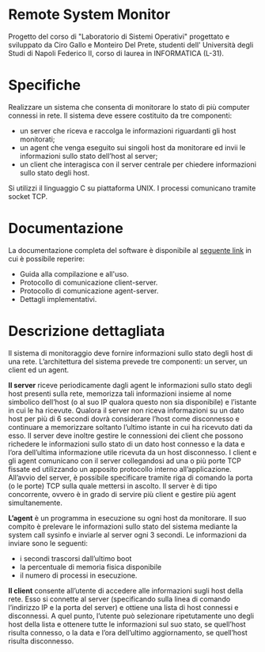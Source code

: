 # Remote System Monitor
Progetto del corso di "Laboratorio di Sistemi Operativi" progettato e sviluppato da Ciro Gallo e Monteiro Del Prete, studenti dell'  Università degli Studi di Napoli Federico II, corso di laurea in INFORMATICA (L-31).

# Specifiche
Realizzare un sistema che consenta di monitorare lo stato di più computer connessi in rete. Il sistema deve
essere costituito da tre componenti:
- un server che riceva e raccolga le informazioni riguardanti gli host monitorati;
- un agent che venga eseguito sui singoli host da monitorare ed invii le informazioni sullo stato dell’host
al server;
- un client che interagisca con il server centrale per chiedere informazioni sullo stato degli host.

Si utilizzi il linguaggio C su piattaforma UNIX. I processi comunicano tramite socket TCP.

# Documentazione
La documentazione completa del software è disponibile al [seguente link](https://docs.google.com/document/d/1Y5Ok6j4xdEeq5L_xVmeziPvZghuUd3JcSD31FKqhnWs/) in cui è possibile reperire:
- Guida alla compilazione e all'uso.
- Protocollo di comunicazione client-server.
- Protocollo di comunicazione agent-server.
- Dettagli implementativi.

# Descrizione dettagliata
Il sistema di monitoraggio deve fornire informazioni sullo stato degli host di una rete. L’architettura del sistema
prevede tre componenti: un server, un client ed un agent.

**Il server** riceve periodicamente dagli agent le informazioni sullo stato degli host presenti sulla rete, memorizza tali informazioni insieme al nome simbolico dell’host (o al suo IP qualora questo non sia disponibile) e l’istante in cui le ha ricevute. Qualora il server non riceva informazioni su un dato host per più di 6 secondi dovrà considerare l’host come disconnesso e continuare a memorizzare soltanto l’ultimo istante in cui ha ricevuto dati da esso.
Il server deve inoltre gestire le connessioni dei client che possono richedere le informazioni sullo stato di un dato host connesso e la data e l’ora dell’ultima informazione utile ricevuta da un host disconnesso.
I client e gli agent comunicano con il server collegandosi ad una o più porte TCP fissate ed utilizzando un apposito protocollo interno all’applicazione. All’avvio del server, è possibile specificare tramite riga di comando la porta (o le porte) TCP sulla quale mettersi in ascolto. Il server è di tipo concorrente, ovvero è in grado di servire più client e gestire più agent simultanemente.

**L’agent** è un programma in esecuzione su ogni host da monitorare. Il suo compito è prelevare le informazioni sullo stato del sistema mediante la system call sysinfo e inviarle al server ogni 3 secondi. Le informazioni da inviare sono le seguenti:
- i secondi trascorsi dall’ultimo boot
- la percentuale di memoria fisica disponibile
- il numero di processi in esecuzione.

**Il client** consente all’utente di accedere alle informazioni sugli host della rete. Esso si connette al server (specificando sulla linea di comando l’indirizzo IP e la porta del server) e ottiene una lista di host connessi e disconnessi. A quel punto, l’utente può selezionare ripetutamente uno degli host della lista e ottenere tutte le informazioni sul suo stato, se quell’host risulta connesso, o la data e l’ora dell’ultimo aggiornamento, se quell’host risulta disconnesso.
